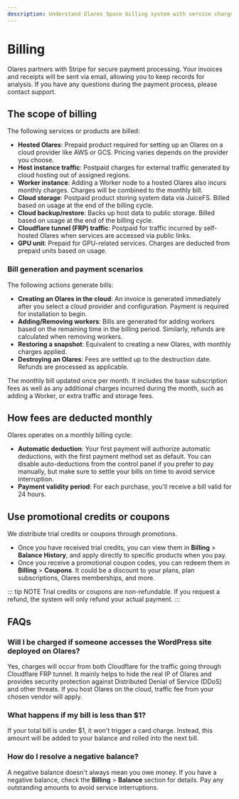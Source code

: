 ```yaml
---
description: Understand Olares Space billing system with service charges and payment workflows. Learn about cloud hosting fees, usage based pricing, and promotional credit applications.
---
```

# Billing

Olares partners with Stripe for secure payment processing. Your invoices and receipts will be sent via email, allowing you to keep records for analysis. If you have any questions during the payment process, please contact support.

## The scope of billing

The following services or products are billed:

- **Hosted Olares**: Prepaid product required for setting up an Olares on a cloud provider like AWS or GCS. Pricing varies depends on the provider you choose. 
- **Host instance traffic**: Postpaid charges for external traffic generated by cloud hosting out of assigned regions.
- **Worker instance**: Adding a Worker node to a hosted Olares also incurs monthly charges. Charges will be combined to the monthly bill.
- **Cloud storage**: Postpaid product storing system data via JuiceFS. Billed based on usage at the end of the billing cycle.
- **Cloud backup/restore**: Backs up host data to public storage. Billed based on usage at the end of the billing cycle.
- **Cloudflare tunnel (FRP) traffic**: Postpaid for traffic incurred by self-hosted Olares when services are accessed via public links.
- **GPU unit**: Prepaid for GPU-related services. Charges are deducted from prepaid units based on usage.


### Bill generation and payment scenarios

The following actions generate bills:

- **Creating an Olares in the cloud**: An invoice is generated immediately after you select a cloud provider and configuration. Payment is required for installation to begin.
- **Adding/Removing workers**: Bills are generated for adding workers based on the remaining time in the billing period. Similarly, refunds are calculated when removing workers.
- **Restoring a snapshot**: Equivalent to creating a new Olares, with monthly charges applied.
- **Destroying an Olares**: Fees are settled up to the destruction date. Refunds are processed as applicable.

The monthly bill updated once per month. It includes the base subscription fees as well as any additional charges incurred during the month, such as adding a Worker, or extra traffic and storage fees.

## How fees are deducted monthly

Olares operates on a monthly billing cycle:
- **Automatic deduction**: Your first payment will authorize automatic deductions, with the first payment method set as default. You can disable auto-deductions from the control panel if you prefer to pay manually, but make sure to settle your bills on time to avoid service interruption.
- **Payment validity period**: For each purchase, you'll receive a bill valid for 24 hours.


## Use promotional credits or coupons

We distribute trial credits or coupons through promotions. 

- Once you have received trial credits, you can view them in **Billing** > **Balance History**, and apply directly to specific products when you pay. 
- Once you receive a promotional coupon codes, you can redeem them in **Billing** > **Coupons**. It could be a discount to your plans, plan subscriptions, Olares memberships, and more.

::: tip NOTE
Trial credits or coupons are non-refundable. If you request a refund, the system will only refund your actual payment.
:::

## FAQs

### Will I be charged if someone accesses the WordPress site deployed on Olares?

Yes, charges will occur from both Cloudflare for the traffic going through Cloudflare FRP tunnel. It mainly helps to hide the real IP of Olares and provides security protection against Distributed Denial of Service (DDoS) and other threats. If you host Olares on the cloud, traffic fee from your chosen vendor will apply. 


### What happens if my bill is less than $1?

If your total bill is under $1, it won't trigger a card charge. Instead, this amount will be added to your balance and rolled into the next bill.

### How do I resolve a negative balance?

A negative balance doesn't always mean you owe money. If you have a negative balance, check the **Billing** > **Balance** section for details. Pay any outstanding amounts to avoid service interruptions.
